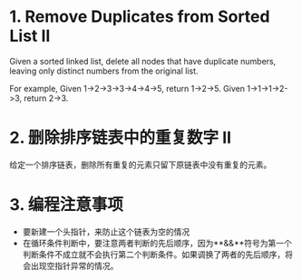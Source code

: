 
# 1. Remove Duplicates from Sorted List II 


Given a sorted linked list, delete all nodes that have duplicate numbers, leaving only distinct numbers from the original list.

For example,
Given 1->2->3->3->4->4->5, return 1->2->5.
Given 1->1->1->2->3, return 2->3.

# 2. 删除排序链表中的重复数字 II

给定一个排序链表，删除所有重复的元素只留下原链表中没有重复的元素。

# 3. 编程注意事项

- 要新建一个头指针，来防止这个链表为空的情况
- 在循环条件判断中，要注意两者判断的先后顺序，因为**&&**符号为第一个判断条件不成立就不会执行第二个判断条件。如果调换了两者的先后顺序，将会出现空指针异常的情况。
